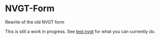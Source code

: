 # NVGT-Form

Rewrite of the old NVGT form

This is still a work in progress. See [test.nvgt](./test.nvgt) for what you can currently do.
